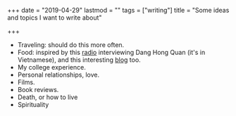 +++
date = "2019-04-29"
lastmod = ""
tags = ["writing"]
title = "Some ideas and topics I want to write about"

+++

* Traveling: should do this more often.
* Food: inspired by this [radio](https://www.youtube.com/watch?v=Z5goVI4T6I8) interviewing Dang Hong Quan (it's in Vietnamese), and this interesting [blog](https://xrdt.github.io) too.
* My college experience.
* Personal relationships, love.
* Films.
* Book reviews.
* Death, or how to live
* Spirituality